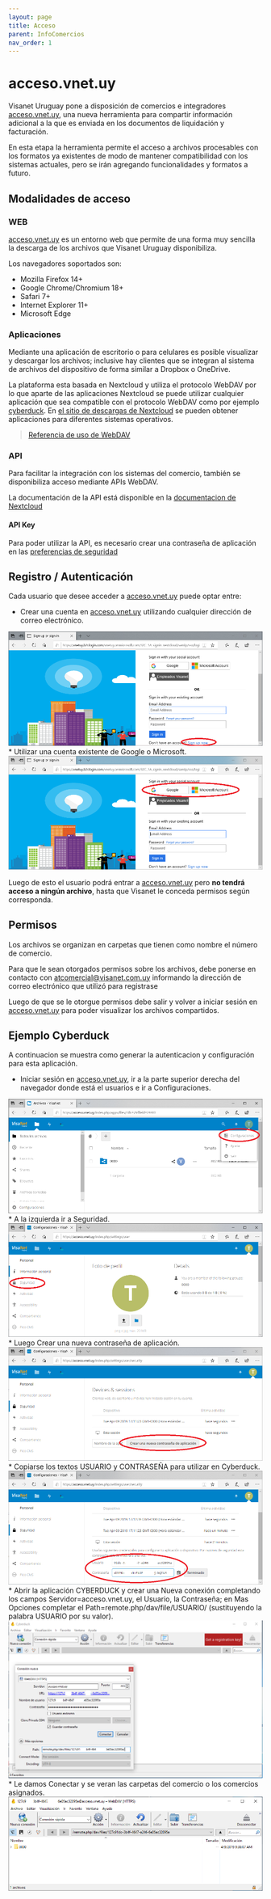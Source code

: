 ```yaml
---
layout: page
title: Acceso
parent: InfoComercios
nav_order: 1
---
```


# acceso.vnet.uy

Visanet Uruguay pone a disposición de comercios e integradores [acceso.vnet.uy](https://acceso.vnet.uy), una nueva herramienta para compartir información adicional a la que es enviada en los documentos de liquidación y facturación.

En esta etapa la herramienta permite el acceso a archivos procesables con los formatos ya existentes de modo de mantener compatibilidad con los sistemas actuales, pero se irán agregando funcionalidades y formatos a futuro.

## Modalidades de acceso

### WEB
[acceso.vnet.uy](https://acceso.vnet.uy) es un entorno web que permite de una forma muy sencilla la descarga de los archivos que Visanet Uruguay disponibiliza.

Los navegadores soportados son:

* Mozilla Firefox 14+
* Google Chrome/Chromium 18+
* Safari 7+
* Internet Explorer 11+
* Microsoft Edge


### Aplicaciones
Mediante una aplicación de escritorio o para celulares es posible visualizar y descargar los archivos; inclusive hay clientes que se integran al sistema de archivos del dispositivo de forma similar a Dropbox o OneDrive.

La plataforma esta basada en Nextcloud y utiliza el protocolo WebDAV por lo que aparte de las aplicaciones Nextcloud se puede utilizar cualquier aplicación que sea compatible con el protocolo WebDAV como por ejemplo [cyberduck](https://cyberduck.io/webdav/).  En [el sitio de descargas de Nextcloud](https://nextcloud.com/install/#install-clients) se pueden obtener aplicaciones para diferentes sistemas operativos.

> [Referencia de uso de WebDAV](https://docs.nextcloud.com/server/stable/user_manual/files/access_webdav.html)

### API
Para facilitar la integración con los sistemas del comercio, también se disponibiliza acceso mediante APIs WebDAV.

La documentación de la API está disponible en la [documentacion de Nextcloud](https://docs.nextcloud.com/server/stable/developer_manual/client_apis/WebDAV/index.html)

#### API Key
Para poder utilizar la API, es necesario crear una contraseña de aplicación en las [preferencias de seguridad](https://acceso.vnet.uy/index.php/settings/user/security)


## Registro / Autenticación
Cada usuario que desee acceder a [acceso.vnet.uy](https://acceso.vnet.uy) puede optar entre:
* Crear una cuenta en [acceso.vnet.uy](https://acceso.vnet.uy) utilizando cualquier dirección de correo electrónico.
<img src="/assets/img/Fig1.png">
* Utilizar una cuenta existente de Google o Microsoft.
<img src="/assets/img/Fig2.png">

Luego de esto el usuario podrá entrar a [acceso.vnet.uy](https://acceso.vnet.uy) pero **no tendrá acceso a ningún archivo**, hasta que Visanet le conceda permisos según corresponda.


## Permisos
Los archivos se organizan en carpetas que tienen como nombre el número de comercio.

Para que le sean otorgados permisos sobre los archivos, debe ponerse en contacto con [atcomercial@visanet.com.uy](mailto:atcomercial@visanet.com.uy) informando la dirección de correo electrónico que utilizó para registrase

Luego de que se le otorgue permisos debe salir y volver a iniciar sesión en [acceso.vnet.uy](https://acceso.vnet.uy) para poder visualizar los archivos compartidos.

## Ejemplo Cyberduck
A continuacion se muestra como generar la autenticacion y configuración para esta aplicación.

* Iniciar sesión en [acceso.vnet.uy](https://acceso.vnet.uy), ir a la parte superior derecha del navegador donde está el usuarios e ir a Configuraciones.
<img src="/assets/img/Fig3.png">
* A la izquierda ir a Seguridad.
<img src="/assets/img/Fig4.png">
* Luego Crear una nueva contraseña de aplicación.
<img src="/assets/img/Fig5.png">
* Copiarse los textos USUARIO y CONTRASEÑA para utilizar en Cyberduck.
<img src="/assets/img/Fig6.png">
* Abrir la aplicación CYBERDUCK y crear una Nueva conexión completando los campos Servidor=acceso.vnet.uy, el Usuario, la Contraseña; en Mas Opciones completar el Path=remote.php/dav/file/USUARIO/ (sustituyendo la palabra USUARIO por su valor).
<img src="/assets/img/Fig7.png">
* Le damos Conectar y se veran las carpetas del comercio o los comercios asignados.
<img src="/assets/img/Fig8.png">
